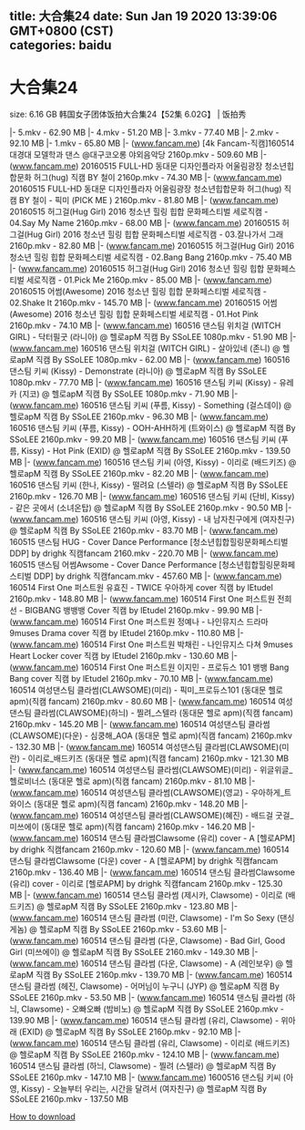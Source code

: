 
title: 大合集24
date: Sun Jan 19 2020 13:39:06 GMT+0800 (CST)    
categories: baidu
---

# 大合集24
size: 6.16 GB
 韩国女子团体饭拍大合集24【52集 6.02G】 | 饭拍秀
 
|- 5.mkv - 62.90 MB
|- 4.mkv - 51.20 MB
|- 3.mkv - 77.40 MB
|- 2.mkv - 92.10 MB
|- 1.mkv - 65.80 MB
|- (www.fancam.me) [4k Fancam-직캠]160514 대경대 모델학과 댄스 @대구코오롱 야외음악당 2160p.mkv - 509.60 MB
|- (www.fancam.me) 20160515 FULL-HD 동대문 디자인플라자 어울림광장 청소년힙합문화 허그(hug) 직캠 BY 철이 2160p.mkv - 74.30 MB
|- (www.fancam.me) 20160515 FULL-HD 동대문 디자인플라자 어울림광장 청소년힙합문화 허그(hug) 직캠 BY 철이 - 픽미 (PICK ME ) 2160p.mkv - 81.80 MB
|- (www.fancam.me) 20160515 허그걸(Hug Girl) 2016 청소년 힐링 힙합 문화페스티벌 세로직캠 - 04.Say My Name 2160p.mkv - 68.00 MB
|- (www.fancam.me) 20160515 허그걸(Hug Girl) 2016 청소년 힐링 힙합 문화페스티벌 세로직캠 - 03.잘나가서 그래 2160p.mkv - 82.80 MB
|- (www.fancam.me) 20160515 허그걸(Hug Girl) 2016 청소년 힐링 힙합 문화페스티벌 세로직캠 - 02.Bang Bang 2160p.mkv - 75.40 MB
|- (www.fancam.me) 20160515 허그걸(Hug Girl) 2016 청소년 힐링 힙합 문화페스티벌 세로직캠 - 01.Pick Me 2160p.mkv - 85.00 MB
|- (www.fancam.me) 20160515 어썸(Awesome) 2016 청소년 힐링 힙합 문화페스티벌 세로직캠 - 02.Shake It 2160p.mkv - 145.70 MB
|- (www.fancam.me) 20160515 어썸(Awesome) 2016 청소년 힐링 힙합 문화페스티벌 세로직캠 - 01.Hot Pink 2160p.mkv - 74.10 MB
|- (www.fancam.me) 160516 댄스팀 위치걸 (WITCH GIRL) - 닥터필굿 (라니아) @ 헬로apM 직캠 By SSoLEE 1080p.mkv - 51.90 MB
|- (www.fancam.me) 160516 댄스팀 위치걸 (WITCH GIRL) - 살아있네 (존니) @ 헬로apM 직캠 By SSoLEE 1080p.mkv - 62.00 MB
|- (www.fancam.me) 160516 댄스팀 키씨 (Kissy) - Demonstrate (라니아) @ 헬로apM 직캠 By SSoLEE 1080p.mkv - 77.70 MB
|- (www.fancam.me) 160516 댄스팀 키씨 (Kissy) - 유레카 (지코) @ 헬로apM 직캠 By SSoLEE 1080p.mkv - 71.90 MB
|- (www.fancam.me) 160516 댄스팀 키씨 (푸름, Kissy) - Something (걸스데이) @ 헬로apM 직캠 By SSoLEE 2160p.mkv - 96.30 MB
|- (www.fancam.me) 160516 댄스팀 키씨 (푸름, Kissy) - OOH-AHH하게 (트와이스) @ 헬로apM 직캠 By SSoLEE 2160p.mkv - 99.20 MB
|- (www.fancam.me) 160516 댄스팀 키씨 (푸름, Kissy) - Hot Pink (EXID) @ 헬로apM 직캠 By SSoLEE 2160p.mkv - 139.50 MB
|- (www.fancam.me) 160516 댄스팀 키씨 (아영, Kissy) - 이리로 (배드키즈) @헬로apM 직캠 By SSoLEE 2160p.mkv - 82.20 MB
|- (www.fancam.me) 160516 댄스팀 키씨 (한나, Kissy) - 떨려요 (스텔라) @ 헬로apM 직캠 By SSoLEE 2160p.mkv - 126.70 MB
|- (www.fancam.me) 160516 댄스팀 키씨 (단비, Kissy) - 같은 곳에서 (소녀온탑) @ 헬로apM 직캠 By SSoLEE 2160p.mkv - 90.50 MB
|- (www.fancam.me) 160516 댄스팀 키씨 (아영, Kissy) - 내 남자친구에게 (여자친구) @ 헬로apM 직캠 By SSoLEE 2160p.mkv - 83.70 MB
|- (www.fancam.me) 160515 댄스팀 HUG - Cover Dance Performance [청소년힙합힐링문화페스티벌 DDP] by drighk 직캠fancam 2160.mkv - 220.70 MB
|- (www.fancam.me) 160515 댄스팀 어썸Awsome - Cover Dance Performance [청소년힙합힐링문화페스티벌 DDP] by drighk 직캠fancam.mkv - 457.60 MB
|- (www.fancam.me) 160514 First One 퍼스트원 유효진 - TWICE 우아하게 cover 직캠 by lEtudel 2160p.mkv - 148.80 MB
|- (www.fancam.me) 160514 First One 퍼스트원 전희선 - BIGBANG 뱅뱅뱅 Cover 직캠 by lEtudel 2160p.mkv - 99.90 MB
|- (www.fancam.me) 160514 First One 퍼스트원 정예나 - 나인뮤지스 드라마 9muses Drama cover 직캠 by lEtudel 2160p.mkv - 110.80 MB
|- (www.fancam.me) 160514 First One 퍼스트원 박채린 - 나인뮤지스 다쳐 9muses Heart Locker cover 직캠 by lEtudel 2160p.mkv - 130.60 MB
|- (www.fancam.me) 160514 First One 퍼스트원 이지민 - 프로듀스 101 뱅뱅 Bang Bang cover 직캠 by lEtudel 2160p.mkv - 70.10 MB
|- (www.fancam.me) 160514 여성댄스팀 클라썸(CLAWSOME)(미리) - 픽미_프로듀스101 (동대문 헬로 apm)(직캠 fancam) 2160p.mkv - 80.60 MB
|- (www.fancam.me) 160514 여성댄스팀 클라썸(CLAWSOME)(하늬) - 찔려_스텔라 (동대문 헬로 apm)(직캠 fancam) 2160p.mkv - 145.20 MB
|- (www.fancam.me) 160514 여성댄스팀 클라썸(CLAWSOME)(다운) - 심쿵해_AOA (동대문 헬로 apm)(직캠 fancam) 2160p.mkv - 132.30 MB
|- (www.fancam.me) 160514 여성댄스팀 클라썸(CLAWSOME)(미란) - 이리로_배드키즈 (동대문 헬로 apm)(직캠 fancam) 2160p.mkv - 121.30 MB
|- (www.fancam.me) 160514 여성댄스팀 클라썸(CLAWSOME)(미리) - 위글위글_헬로비너스 (동대문 헬로 apm)(직캠 fancam) 2160p.mkv - 81.10 MB
|- (www.fancam.me) 160514 여성댄스팀 클라썸(CLAWSOME)(영교) - 우아하게_트와이스 (동대문 헬로 apm)(직캠 fancam) 2160p.mkv - 148.20 MB
|- (www.fancam.me) 160514 여성댄스팀 클라썸(CLAWSOME)(혜진) - 배드걸 굿걸_미쓰에이 (동대문 헬로 apm)(직캠 fancam) 2160p.mkv - 146.20 MB
|- (www.fancam.me) 160514 댄스팀 클라썸Clawsome (유리) cover - A [헬로APM] by drighk 직캠fancam 2160p.mkv - 120.60 MB
|- (www.fancam.me) 160514 댄스팀 클라썸Clawsome (다운) cover - A [헬로APM] by drighk 직캠fancam 2160p.mkv - 136.40 MB
|- (www.fancam.me) 160514 댄스팀 클라썸Clawsome (유리) cover - 이리로 [헬로APM] by drighk 직캠fancam 2160p.mkv - 125.30 MB
|- (www.fancam.me) 160514 댄스팀 클라썸 (제시카, Clawsome) - 이리로 (배드키즈) @ 헬로apM 직캠 By SSoLEE 2160p.mkv - 123.80 MB
|- (www.fancam.me) 160514 댄스팀 클라썸 (미란, Clawsome) - I'm So Sexy (댄싱게놈) @ 헬로apM 직캠 By SSoLEE 2160p.mkv - 53.60 MB
|- (www.fancam.me) 160514 댄스팀 클라썸 (다운, Clawsome) - Bad Girl, Good Girl (미쓰에이) @ 헬로apM 직캠 By SSoLEE 2160.mkv - 149.30 MB
|- (www.fancam.me) 160514 댄스팀 클라썸 (다운, Clawsome) - A (레인보우) @ 헬로apM 직캠 By SSoLEE 2160p.mkv - 139.70 MB
|- (www.fancam.me) 160514 댄스팀 클라썸 (헤진, Clawsome) - 어머님이 누구니 (JYP) @ 헬로apM 직캠 By SSoLEE 2160p.mkv - 53.50 MB
|- (www.fancam.me) 160514 댄스팀 클라썸 (하늬, Clawsome) - 오빠오빠 (밤비노) @ 헬로apM 직캠 By SSoLEE 2160p.mkv - 139.90 MB
|- (www.fancam.me) 160514 댄스팀 클라썸 (유리, Clawsome) - 위아래 (EXID) @ 헬로apM 직캠 By SSoLEE 2160p.mkv - 92.10 MB
|- (www.fancam.me) 160514 댄스팀 클라썸 (유리, Clawsome) - 이리로 (배드키즈) @ 헬로apM 직캠 By SSoLEE 2160p.mkv - 124.10 MB
|- (www.fancam.me) 160514 댄스팀 클라썸 (하늬, Clawsome) - 찔려 (스텔라) @ 헬로apM 직캠 By SSoLEE 2160p.mkv - 147.10 MB
|- (www.fancam.me) 1600516 댄스팀 키씨 (아영, Kissy) - 오늘부터 우리는, 시간을 달려서 (여자친구) @ 헬로apM 직캠 By SSoLEE 2160p.mkv - 137.50 MB

[How to download](https://bpcam.bemobtrk.com/go/2ceec3aa-1ca2-46d6-b9ff-aaa5c184517c?jno=121)
